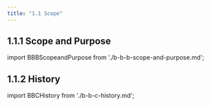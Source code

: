 ```yaml
---
title: "1.1 Scope"
---
```


## 1.1.1 Scope and Purpose

import BBBScopeandPurpose from './b-b-b-scope-and-purpose.md';
<BBBScopeandPurpose />
## 1.1.2 History

import BBCHistory from './b-b-c-history.md';
<BBCHistory />
